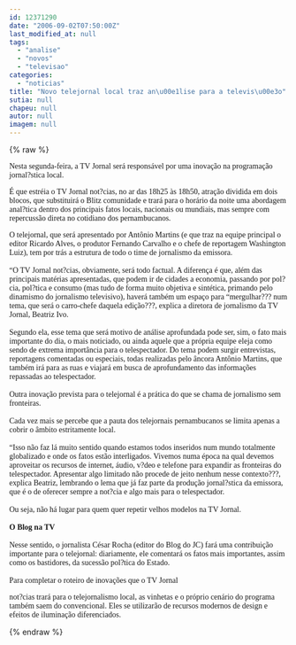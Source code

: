 ```yaml
---
id: 12371290
date: "2006-09-02T07:50:00Z"
last_modified_at: null
tags:
  - "analise"
  - "novos"
  - "televisao"
categories:
  - "noticias"
title: "Novo telejornal local traz an\u00e1lise para a televis\u00e3o"
sutia: null
chapeu: null
autor: null
imagem: null
---
```

{% raw %}
<p><P><FONT face=Verdana>Nesta segunda-feira, a TV Jornal será responsável por uma inovação na programação jornal?stica local. </FONT></P></p>
<p><P><FONT face=Verdana>É que estréia o TV Jornal not?cias, no ar das 18h25 às 18h50, atração dividida em dois blocos, que substituirá o Blitz comunidade e trará para o horário da noite uma abordagem anal?tica dentro dos principais fatos locais, nacionais ou mundiais, mas sempre com repercussão direta no cotidiano dos pernambucanos. </FONT></P></p>
<p><P><FONT face=Verdana>O telejornal, que será apresentado por Antônio Martins (e que traz na equipe principal o editor Ricardo Alves, o produtor Fernando Carvalho e o chefe de reportagem Washington Luiz), tem por trás a estrutura de todo o time de jornalismo da emissora.<BR></FONT><FONT face=Verdana><BR>“O TV Jornal not?cias, obviamente, será todo factual. A diferença é que, além das principais matérias apresentadas, que podem ir de cidades a economia, passando por pol?cia, pol?tica e consumo (mas tudo de forma muito objetiva e sintética, primando pelo dinamismo do jornalismo televisivo), haverá também um espaço para “mergulhar??? num tema, que será o carro-chefe daquela edição???, explica a diretora de jornalismo da TV Jornal, Beatriz Ivo.<BR><BR>Segundo ela, esse tema que será motivo de análise aprofundada pode ser, sim, o fato mais importante do dia, o mais noticiado, ou ainda aquele que a própria equipe eleja como sendo de extrema importância para o telespectador. Do tema podem surgir entrevistas, reportagens comentadas ou especiais, todas realizadas pelo âncora Antônio Martins, que também irá para as ruas e viajará em busca de aprofundamento das informações repassadas ao telespectador. <BR><BR>Outra inovação prevista para o telejornal é a prática do que se chama de jornalismo sem fronteiras.<BR> <BR>Cada vez mais se percebe que a pauta dos telejornais pernambucanos se limita apenas a cobrir o âmbito estritamente local. <BR></FONT><FONT face=Verdana><BR>“Isso não faz lá muito sentido quando estamos todos inseridos num mundo totalmente globalizado e onde os fatos estão interligados. Vivemos numa época na qual devemos aproveitar os recursos de internet, áudio, v?deo e telefone para expandir as fronteiras do telespectador. Apresentar algo limitado não procede de jeito nenhum nesse contexto???, explica Beatriz, lembrando o lema que já faz parte da produção jornal?stica da emissora, que é o de oferecer sempre a not?cia e algo mais para o telespectador. <BR><BR>Ou seja, não há lugar para quem quer repetir velhos modelos na TV Jornal.<BR><BR><STRONG>O Blog na TV<BR></STRONG><BR>Nesse sentido, o jornalista César Rocha (editor do Blog do JC) fará uma contribuição importante para o telejornal: diariamente, ele comentará os fatos mais importantes, assim como os bastidores, da sucessão pol?tica do Estado.<BR><BR>Para completar o roteiro de inovações que o TV Jornal</p>
<p> not?cias trará para o telejornalismo local, as vinhetas e o próprio cenário do programa também saem do convencional. Eles se utilizarão de recursos modernos de design e efeitos de iluminação diferenciados. <BR></P></FONT> </p>
{% endraw %}